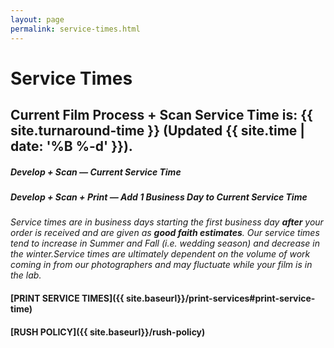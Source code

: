 ```yaml
---
layout: page
permalink: service-times.html
---
```

<style>
.tablelines th {
    border-bottom: 2px solid black;
    padding: .3em 1em .3em 1em;
}
.tablelines td {
    border-bottom: 1px solid black;
    padding: .3em 1em .3em 1em;
}
.tablelines tr:last-child td {
    border: none;
}
ol, ul {
    padding-left: 3em;
}
p {
    margin-bottom: 0;
}
.entry h1 {
    border-bottom: 1px solid #ccc;
    color: #757575;
    font-size: 2.8em;
    font-weight: 300;
}
.entry h2 {
    font-size: 1.5em;
    font-weight: 300;
    color: #757575;
}
</style>

# Service Times

## Current Film Process + Scan Service Time is: **{{ site.turnaround-time }}** (Updated {{ site.time | date: '%B %-d' }}).

##### Develop + Scan — Current Service Time
##### Develop + Scan + Print — Add 1 Business Day to Current Service Time

_Service times are in business days starting the first business day **after** your order is received and are given as **good faith estimates**. Our service times tend to increase in Summer and Fall (i.e. wedding season) and decrease in the winter.Service times are ultimately dependent on the volume of work coming in from our photographers and may fluctuate while your film is in the lab._

#### [PRINT SERVICE TIMES]({{ site.baseurl}}/print-services#print-service-time)
#### [RUSH POLICY]({{ site.baseurl}}/rush-policy)

